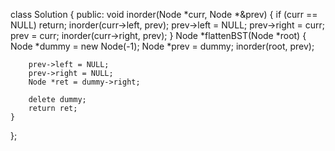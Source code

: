 class Solution
{
public:
   void inorder(Node *curr, Node *&prev)
    {
        if (curr == NULL)
            return;
        inorder(curr->left, prev);
        prev->left = NULL;
        prev->right = curr;
        prev = curr;
        inorder(curr->right, prev);
    }
    Node *flattenBST(Node *root)
    {
        Node *dummy = new Node(-1);
        Node *prev = dummy;
        inorder(root, prev);

        prev->left = NULL;
        prev->right = NULL;
        Node *ret = dummy->right;
        
        delete dummy;
        return ret;
    }
};
